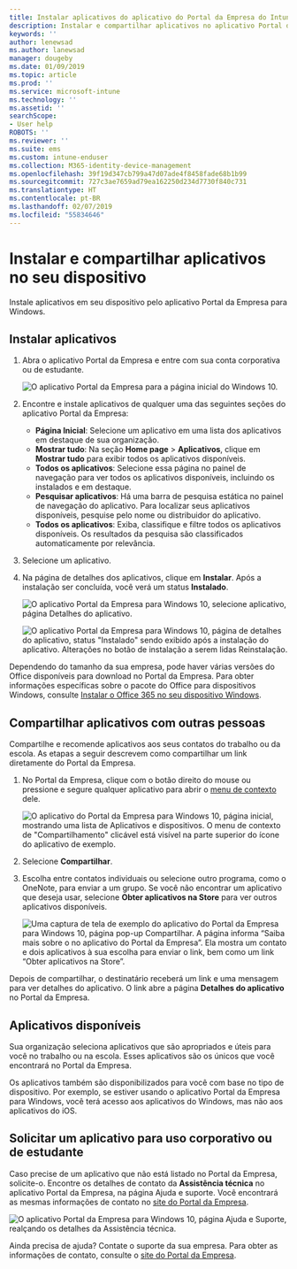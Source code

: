 ```yaml
---
title: Instalar aplicativos do aplicativo do Portal da Empresa do Intune para Windows
description: Instalar e compartilhar aplicativos no aplicativo Portal da Empresa para Windows
keywords: ''
author: lenewsad
ms.author: lanewsad
manager: dougeby
ms.date: 01/09/2019
ms.topic: article
ms.prod: ''
ms.service: microsoft-intune
ms.technology: ''
ms.assetid: ''
searchScope:
- User help
ROBOTS: ''
ms.reviewer: ''
ms.suite: ems
ms.custom: intune-enduser
ms.collection: M365-identity-device-management
ms.openlocfilehash: 39f19d347cb799a47d07ade4f8458fade68b1b99
ms.sourcegitcommit: 727c3ae7659ad79ea162250d234d7730f840c731
ms.translationtype: HT
ms.contentlocale: pt-BR
ms.lasthandoff: 02/07/2019
ms.locfileid: "55834646"
---
```

# <a name="install-and-share-apps-on-your-device"></a>Instalar e compartilhar aplicativos no seu dispositivo
Instale aplicativos em seu dispositivo pelo aplicativo Portal da Empresa para Windows.

## <a name="install-apps"></a>Instalar aplicativos

1. Abra o aplicativo Portal da Empresa e entre com sua conta corporativa ou de estudante.  

    ![O aplicativo Portal da Empresa para a página inicial do Windows 10.](./media/RS1_AppDetailsPage_Installed_03.png)    
2. Encontre e instale aplicativos de qualquer uma das seguintes seções do aplicativo Portal da Empresa:  

    * **Página Inicial**: Selecione um aplicativo em uma lista dos aplicativos em destaque de sua organização.  
    * **Mostrar tudo**: Na seção **Home page** > **Aplicativos**, clique em **Mostrar tudo** para exibir todos os aplicativos disponíveis.  
    * **Todos os aplicativos**: Selecione essa página no painel de navegação para ver todos os aplicativos disponíveis, incluindo os instalados e em destaque.  
    * **Pesquisar aplicativos**: Há uma barra de pesquisa estática no painel de navegação do aplicativo.  Para localizar seus aplicativos disponíveis, pesquise pelo nome ou distribuidor do aplicativo.  
    * **Todos os aplicativos**: Exiba, classifique e filtre todos os aplicativos disponíveis. Os resultados da pesquisa são classificados automaticamente por relevância.  

3. Selecione um aplicativo.   
4. Na página de detalhes dos aplicativos, clique em **Instalar**. Após a instalação ser concluída, você verá um status **Instalado**.  

    ![O aplicativo Portal da Empresa para Windows 10, selecione aplicativo, página Detalhes do aplicativo.](./media/RS1_AppDetailsPage_Installed_02.png)  
    
    ![O aplicativo Portal da Empresa para Windows 10, página de detalhes do aplicativo, status "Instalado" sendo exibido após a instalação do aplicativo. Alterações no botão de instalação a serem lidas Reinstalação.](./media/RS1_AppDetailsPage_Installed_01.png)    

 Dependendo do tamanho da sua empresa, pode haver várias versões do Office disponíveis para download no Portal da Empresa. Para obter informações específicas sobre o pacote do Office para dispositivos Windows, consulte [Instalar o Office 365 no seu dispositivo Windows](./install-office-windows.md).

## <a name="share-apps-with-others"></a>Compartilhar aplicativos com outras pessoas  
Compartilhe e recomende aplicativos aos seus contatos do trabalho ou da escola. As etapas a seguir descrevem como compartilhar um link diretamente do Portal da Empresa.

1. No Portal da Empresa, clique com o botão direito do mouse ou pressione e segure qualquer aplicativo para abrir o [menu de contexto](https://docs.microsoft.com//windows/uwp/design/controls-and-patterns/menus) dele.  

    ![O aplicativo do Portal da Empresa para Windows 10, página inicial, mostrando uma lista de Aplicativos e dispositivos. O menu de contexto de "Compartilhamento" clicável está visível na parte superior do ícone do aplicativo de exemplo. ](./media/1808_ShareContext_CP_Windows.png)  

2. Selecione **Compartilhar**.
3. Escolha entre contatos individuais ou selecione outro programa, como o OneNote, para enviar a um grupo. Se você não encontrar um aplicativo que deseja usar, selecione **Obter aplicativos na Store** para ver outros aplicativos disponíveis.  

    ![Uma captura de tela de exemplo do aplicativo do Portal da Empresa para Windows 10, página pop-up Compartilhar. A página informa “Saiba mais sobre o <nome do aplicativo de exemplo> no aplicativo do Portal da Empresa”. Ela mostra um contato e dois aplicativos à sua escolha para enviar o link, bem como um link “Obter aplicativos na Store”. ](./media/1808_ShareApps_CP_Windows.png) 

Depois de compartilhar, o destinatário receberá um link e uma mensagem para ver detalhes do aplicativo. O link abre a página **Detalhes do aplicativo** no Portal da Empresa. 

## <a name="available-apps"></a>Aplicativos disponíveis  

Sua organização seleciona aplicativos que são apropriados e úteis para você no trabalho ou na escola. Esses aplicativos são os únicos que você encontrará no Portal da Empresa.  

Os aplicativos também são disponibilizados para você com base no tipo de dispositivo. Por exemplo, se estiver usando o aplicativo Portal da Empresa para Windows, você terá acesso aos aplicativos do Windows, mas não aos aplicativos do iOS.  

## <a name="request-an-app-for-work-or-school"></a>Solicitar um aplicativo para uso corporativo ou de estudante  
Caso precise de um aplicativo que não está listado no Portal da Empresa, solicite-o. Encontre os detalhes de contato da **Assistência técnica** no aplicativo Portal da Empresa, na página Ajuda e suporte. Você encontrará as mesmas informações de contato no [site do Portal da Empresa](https://go.microsoft.com/fwlink/?linkid=2010980).    

  ![O aplicativo Portal da Empresa para Windows 10, página Ajuda e Suporte, realçando os detalhes da Assistência técnica. ](./media/1812_UCP_Help_Support_helpdesk.png)  


Ainda precisa de ajuda? Contate o suporte da sua empresa. Para obter as informações de contato, consulte o [site do Portal da Empresa](https://go.microsoft.com/fwlink/?linkid=2010980).  
